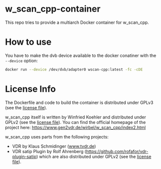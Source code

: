 # w_scan_cpp-container

This repo tries to provide a multiarch Docker container for w_scan_cpp.

# How to use

You have to make the dvb device available to the docker conatiner with the `--device` option:

```bash
docker run --device /dev/dvb/adapter0 wscan-cpp:latest -fc -cDE
```

# License Info
The Dockerfile and code to build the container is distributed under GPLv3 (see the [license file](LICENSE)).

w_scan_cpp itself is written by  Winfried Koehler <nvdec A.T. quantentunnel D.O.T. de> and distributed under GPLv2 (see the [license file](LICENSE.GPLv2)).
You can find the official homepage of the project here: https://www.gen2vdr.de/wirbel/w_scan_cpp/index2.html

w_scan_cpp uses parts from the following projects:
* VDR by Klaus Schmidinger (www.tvdr.de) 
* VDR satip Plugin by Rolf Ahrenberg (https://github.com/rofafor/vdr-plugin-satip) 
which are also distributed under GPLv2 (see the [license file](LICENSE.GPLv2)).